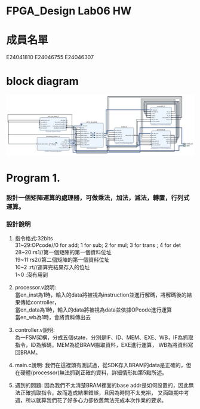 FPGA_Design Lab06 HW
====

# 成員名單
E24041810 E24046755 E24046307 

# block diagram
![block](images/block.jpg)

# Program 1.
### 設計一個矩陣運算的處理器，可做乘法，加法，減法，轉置，行列式運算。
### 設計說明
1. 指令格式:32bits  
    31~29:OPcode//0 for add; 1 for sub; 2 for mul; 3 for trans ; 4 for det
	28~20:rs1//第一個矩陣的第一個資料位址  
	19~11:rs2//第二個矩陣的第一個資料位址  
	10~2 :rt//運算完結果存入的位址  
	1~0  :沒有用到  
	
2. processor.v說明:  
    當en_inst為1時，輸入的data將被視為instruction並進行解碼，將解碼後的結果傳給controller，  
	當en_data為1時，輸入的data將被視為data並依據OPcode進行運算  
	當en_wb為1時，會將資料傳出去  
	
3. controller.v說明:  
    為一FSM架構，分成五個state，分別是IF、ID、MEM、EXE、WB，IF為抓取指令，ID為解碼，MEM為從BRAM搬取資料，EXE進行運算，
	WB為將資料寫回BRAM。  
	
4. main.c說明:
    我們在這裡頭有測試過，從SDK存入BRAM的data是正確的，但在硬體(processor)無法抓到正確的資料，詳細情形如第5點所述。  

5. 遇到的問題:
    因為我們不太清楚BRAM裡面的base addr是如何設置的，因此無法正確抓取指令，故而造成結果錯誤，且因為時間不太充裕，
	又面臨期中考週，所以就算我們花了好多心力卻依舊無法完成本次作業的要求。  


